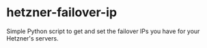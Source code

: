 # hetzner-failover-ip
Simple Python script to get and set the failover IPs you have for your Hetzner's servers.
